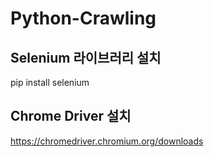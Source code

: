 # Python-Crawling

## Selenium 라이브러리 설치
pip install selenium

## Chrome Driver 설치
https://chromedriver.chromium.org/downloads
